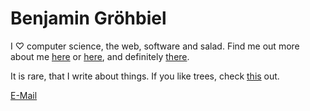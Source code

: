 # Benjamin Gröhbiel

<div class="main">

I ♡ computer science, the web, software and salad. 
Find me out more about me [here](https://github.com/bengro) or [here](https://twitter.com/_bengro), and definitely [there](https://www.linkedin.com/in/bengro).

It is rare, that I write about things. If you like trees, check [this](/posts/trees-primer) out.

</div>

<div class="footer">

[E-Mail](mailto:benjamin.groehbiel+public@gmail.com)

</div>
